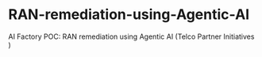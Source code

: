 # RAN-remediation-using-Agentic-AI
AI Factory POC: RAN remediation using Agentic AI (Telco Partner Initiatives ) 
